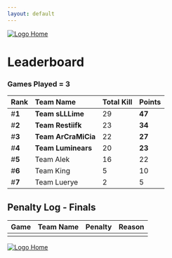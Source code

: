 ```yaml
---
layout: default
---
```


[ ![Logo](https://kanziebub.github.io/ProjectSEA/assets/images/bullet_rev.png) Home](https://kanziebub.github.io/ProjectSEA/)

# **Leaderboard**

### Games Played = 3

|  Rank  | Team Name             | Total Kill | **Points** |
|:-------|:----------------------|:-----------|:-----------|
| #**1** | **Team sLLLime** | 29 | **47** | 
| #**2** | **Team Restiifk** | 23 | **34** | 
| #**3** | **Team ArCraMiCia** | 22 | **27** | 
| #**4** | **Team Luminears** | 20 | **23** | 
| #**5** | Team Alek | 16 | 22 | 
| #**6** | Team King | 5 | 10 | 
| #**7** | Team Luerye | 2 | 5 | 
 

## Penalty Log - Finals

|  Game  | Team Name | Penalty | Reason                |
|:-------|:----------|:--------|:----------------------| 
|  |  |  |  |

[ ![Logo](https://kanziebub.github.io/ProjectSEA/assets/images/bullet_rev.png) Home](https://kanziebub.github.io/ProjectSEA/)
